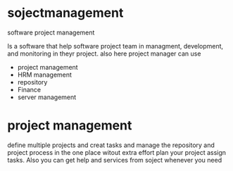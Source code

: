 # sojectmanagement
software project management

Is a software that help software project team in managment, development, and monitoring in theyr project.
also here project manager can use 


- project management
- HRM management
- repository 
- Finance 
- server management


# project management

define multiple projects and creat tasks and manage the repository and project process in the one place witout extra effort 
plan your project assign tasks. Also you can get help and services from soject whenever you need 

